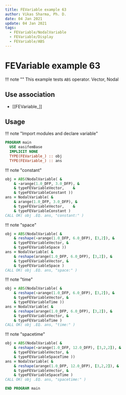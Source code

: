 ```yaml
---
title: FEVariable example 63
author: Vikas Sharma, Ph. D.
date: 04 Jan 2021
update: 04 Jan 2021
tags:
  - FEVariable/NodalVariable
  - FEVariable/Display
  - FEVariable/ABS
---
```


# FEVariable example 63

!!! note ""
This example tests `ABS` operator. Vector, Nodal

## Use association

- [[FEVariable_]]

## Usage

!!! note "Import modules and declare variable"

```fortran
PROGRAM main
  USE easifemBase
  IMPLICIT NONE
  TYPE(FEVariable_) :: obj
  TYPE(FEVariable_) :: ans
```

!!! note "constant"

```fortran
obj = ABS(NodalVariable( &
    & -arange(1.0_DFP, 3.0_DFP), &
    & typeFEVariableVector,    &
    & typeFEVariableConstant ))
ans = NodalVariable( &
    & arange(1.0_DFP, 3.0_DFP), &
    & typeFEVariableVector,    &
    & typeFEVariableConstant )
CALL OK( obj .EQ. ans, "constant:" )
```

!!! note "space"

```fortran
obj = ABS(NodalVariable( &
    & reshape(-arange(1.0_DFP, 6.0_DFP), [3,2]), &
    & typeFEVariableVector, &
    & typeFEVariableSpace ))
ans = NodalVariable( &
    & reshape(arange(1.0_DFP, 6.0_DFP), [3,2]), &
    & typeFEVariableVector, &
    & typeFEVariableSpace )
CALL OK( obj .EQ. ans, "space:" )
```

!!! note "time"

```fortran
obj = ABS(NodalVariable( &
    & reshape(-arange(1.0_DFP, 6.0_DFP), [3,2]), &
    & typeFEVariableVector, &
    & typeFEVariableTime ))
ans = NodalVariable( &
    & reshape(arange(1.0_DFP, 6.0_DFP), [3,2]), &
    & typeFEVariableVector, &
    & typeFEVariableTime )
CALL OK( obj .EQ. ans, "time:" )
```

!!! note "spacetime"

```fortran
obj = ABS(NodalVariable( &
    & reshape(-arange(1.0_DFP, 12.0_DFP), [3,2,2]), &
    & typeFEVariableVector, &
    & typeFEVariableSpaceTime ))
ans = NodalVariable( &
    & reshape(arange(1.0_DFP, 12.0_DFP), [3,2,2]), &
    & typeFEVariableVector, &
    & typeFEVariableSpaceTime )
CALL OK( obj .EQ. ans, "spacetime:" )
```

```fortran
END PROGRAM main
```
